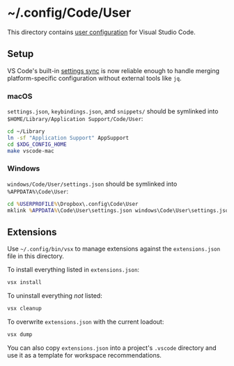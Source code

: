 # ~/.config/Code/User

This directory contains [user configuration][vs] for Visual Studio Code.

[vs]: https://code.visualstudio.com/docs/getstarted/settings

## Setup

VS Code's built-in [settings sync] is now reliable enough to handle merging
platform-specific configuration without external tools like `jq`.

[settings sync]: https://code.visualstudio.com/docs/editor/settings-sync

### macOS

`settings.json`, `keybindings.json`, and `snippets/` should be symlinked into
`$HOME/Library/Application Support/Code/User`:

```sh
cd ~/Library
ln -sf "Application Support" AppSupport
cd $XDG_CONFIG_HOME
make vscode-mac
```

### Windows

`windows/Code/User/settings.json` should be symlinked into `%APPDATA%\Code\User`:

```bat
cd %USERPROFILE%\Dropbox\.config\Code\User
mklink %APPDATA%\Code\User\settings.json windows\Code\User\settings.json
```

## Extensions

Use `~/.config/bin/vsx` to manage extensions against the `extensions.json` file
in this directory.

To install everything listed in `extensions.json`:

```sh
vsx install
```

To uninstall everything _not_ listed:

```sh
vsx cleanup
```

To overwrite `extensions.json` with the current loadout:

```sh
vsx dump
```

You can also copy `extensions.json` into a project's `.vscode` directory and use
it as a template for workspace recommendations.

